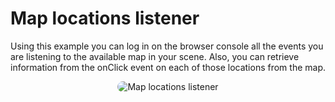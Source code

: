 # Map locations listener

Using this example you can log in on the browser console all the events you are listening to the available map in your scene. Also, you can retrieve information from the onClick event on each of those locations from the map.

<p style = 'text-align:center;'>
  <image
    src="map-locations-listener.png"
    alt="Map locations listener"
    caption="Map locations listener" 
    style="border-radius: 12px;">
</p>
